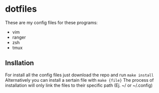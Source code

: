 # dotfiles
These are my config files for these programs:
* vim
* ranger
* zsh
* tmux

## Insllation
For install all the config files just download the repo and run `make install`
Alternatively you can install a sertain file with `make {file}`
The process of installation will only link the files to their specific path (Ej. ~/ or ~/.config)
